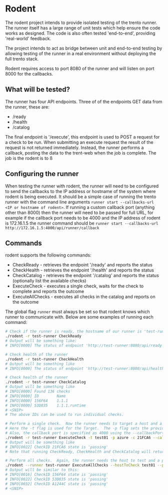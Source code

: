 # Rodent

The rodent project intends to provide isolated testing of the trento runner.  The runner itself has a large range of unit tests which help ensure the code works as designed.  The code is also often tested 'end-to-end', providing 'real-world' feedback.  

The project intends to act as bridge between unit and end-to-end testing by allowing testing of the runner in a real environment without deploying the full trento stack.

Rodent requires access to port 8080 of the runner and will listen on port 8000 for the callbacks.

## What will be tested?

The runner has four API endpoints.  Three of of the endpoints GET data from the runner, these are:

* /ready
* /health
* /catalog

The final endpoint is '/execute', this endpoint is used to POST a request for a check to be run.  When submitting an execute request the result of the request is not returned immediately.  Instead, the runner performs a callback, posting the data to the trent-web when the job is complete.  The job is the rodent is to ß

## Configuring the runner

When testing the runner with rodent, the runner will need to be configured to send the callbacks to the IP address or hostname of the system where rodent is being executed.  It should be a simple case of running the trento runner with the command line arguments `runner start --callbacks-url <IP or hostname of rodent>`.  If running a custom callback port (anything other than 8000) then the runner will need to be passed for full URL, for example if the callback port needs to be 4000 and the IP address of rodent is 172.16.1.5 the runner command should be `runner start --callbacks-url http://172.16.1.5:4000/api/runner/callback`

## Commands

rodent supports the following commands:

* CheckReady - retrieves the endpoint '/ready' and reports the status
* CheckHealth - retrieves the endpoint '/health' and reports the status
* CheckCatalog - retrieves the endpoint '/catalog' and reports the status (optionally list the available checks)
* ExecuteCheck - executes a single check, waits for the check to complete and reports the outcome
* ExecuteAllChecks - executes all checks in the catalog and reports on the outcome

The global flag `runner` must always be set so that rodent knows which runner to communicate with.  Below are some examples of running each command:

```bash
# Check if the runner is ready, the hostname of our runner is 'test-runner'.  Runner is set as a global variable so is required before the 'CheckReady' command and can be expressed as '-r' or '--runner'
./rodent -r test-runner CheckReady
# Output will be something like:
# INFO[0000] The status of endpoint 'http://test-runner:8080/api/ready' is 'true'

# Check health of the runner
./rodent -r test-runner CheckHealth
# Output will be something like
# INFO[0000] The status of endpoint 'http://test-runner:8080/api/health' is 'ok'

# Check health of the runner
./rodent -r test-runner CheckCatalog
# Output will be something like
# INFO[0000] Found 136 checks                             
# INFO[0000] ID        Name
# INFO[0000] 156F64    1.1.1
# INFO[0000] 53D035    1.1.1.runtime
# <SNIP>
# The above IDs can be used to run individual checks.

# Perform a single check.  Now the runner needs to target a host and a provider type.  The following example shows testing a system with the hostname 'test01' running on Azure.
# Here the -t flag is used for the Target.  The -p flag sets the provider and -c sets the check ID
# Also, the callback port is specified as 4000 using the --callbackPort flag, if the callback port required is default 8000 this flag can be omitted.
./rodent -r test-runner ExecuteCheck -t test01 -p azure -c 21FCA6 --callbackPort 4000
# Output will be something like
# INFO[0022] CheckID 21FCA6 state is 'passing'
# Note that running CheckReady, CheckHealth and CheckCatalog will return very quickly but executing checks takes longer!

# Perform all checks.  Again, the runner needs the host to test and a provider, we don't need a check ID when running all checks.  The --callbackPort only needs to be set if the runner is configured 
./rodent --runner test-runner ExecuteAllChecks --hostToCheck test01 --provider azure --callbackPort 4000
# Output will be similar to this:
# INFO[0016] CheckID 156F64 state is 'passing'            
# INFO[0022] CheckID 53D035 state is 'passing' 
# INFO[0032] CheckID A1244C state is 'passing' 
# <SNIP>
```
